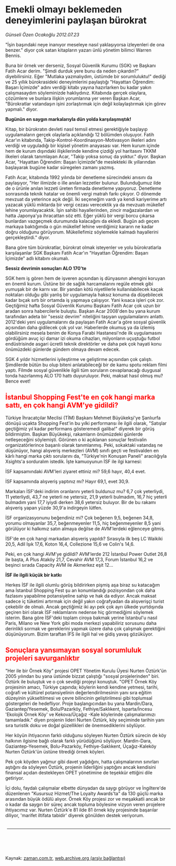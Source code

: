 # Emekli olmayı beklemeden  deneyimlerini paylaşan bürokrat

*Günseli Özen Ocakoğlu 2012.07.23*

<td class="columnist-detail">
<p>"İşin başındaki neye inanıyor meseleye nasıl yaklaşıyorsa izleyenleri de ona benzer." diyor çok satan kitapların yazarı ünlü yönetim bilimci Warren Bennis.</p>
<p>
<div id="haberMetinDiv">
<p>Buna bir örnek ver derseniz, Sosyal Güvenlik Kurumu (SGK) ve Başkanı Fatih Acar derim. "Şimdi durduk yere bunu da neden çıkardın?" diyebilirsiniz. Eğer "Mutlaka yazmalıydım, üstümde bir sorumluluktu!" dediği ve 25 yıllık bürokrasideki deneyimlerini paylaştığı "Hayattan Öğrendim: Başarı İçimizde" adını verdiği kitabı yayına hazırlarken bu kadar yakın çalışmasaydım söyleminizde haklıydınız. Kitabında gerçek olaylara, çözümlere ve bunlara ilişkin yorumlarına yer veren Başkan Acar, "Bürokratlar vatandaşın işini zorlaştırmak için değil kolaylaştırmak için görev yapmalı." diyor.
<p><b>Bugünün en saygın markalarıyla dün yolda karşılaşmıştık!</b>
<p>Kitap, bir bürokratın devleti nasıl temsil etmesi gerektiğiyle başlayıp uygulamaların gerçek olaylarla açıklandığı 12 bölümden oluşuyor. Fatih Acar'ın kitabında, Takip-Kontrol-Koordinasyon-Motivasyon ilkeleri adını verdiği ve uyguladığı bir kişisel yönetim anayasası var. Hem kurum içinde hem de kurum dışındaki ilişkilerinde kendine çizdiği yol haritasını TKKM ilkeleri olarak tanımlayan Acar, "Takip yoksa sonuç da yoktur." diyor. Başkan Acar, "Hayattan Öğrendim: Başarı İçimizde"de meslekteki ilk yıllarından başlayarak bugüne kadar süregelen zamanı yazmış.
<p> Fatih Acar, kitabında 1992 yılında bir denetleme sürecindeki anısını da paylaşıyor, "Her ilimizde o ille anılan lezzetler bulunur. Bulunduğumuz ilde de o ürünle anılan lezzeti üreten firmada denetleme yapıyoruz. Denetleme sonrasında teknik hatalar ve önemli vergi matrah farkı çıkıyor. O dönemde mevzuat da yeterince açık değil. İki seçeneğim vardı ya kendi kariyerime artı yazacak yüklü miktarda bir vergi cezası verecektik ya da mevzuatı mükellef lehine yorumlayacaktık. İşin sahibi hayallerinden, zincir mağazalardan ve hatta Japonya'ya ihracattan söz etti. Eğer yüklü bir vergi borcu çıkarsa bunlardan vazgeçmek durumunda kalacağını da ekledi. Bugün adı geçen markaya baktığımda o gün mükellef lehine verdiğimiz kararın ne kadar doğru olduğunu görüyorum. Mükellefimiz söylemekle kalmadı hayallerini gerçekleştirdi." diyor.
<p> Bana göre tüm bürokratlar, bürokrat olmak isteyenler ve yolu bürokratlarla karşılaşanlar SGK Başkanı Fatih Acar'ın "Hayattan Öğrendim: Başarı İçimizde" adlı kitabını okumalı.
<p><b>Sessiz devrimin sonuçları ALO 170'te
</b>
<p>SGK hem iş gören hem de işveren açısından iş dünyasının ahengini koruyan en önemli kurum. Üstüne bir de sağlık harcamalarını regüle etmek gibi yumuşak bir de karnı var. Bir yandan kötü niyetlilerle kullanılabilecek kaçak noktaları olduğu gibi yanlış bir uygulamayla haksız konuma da düşebilecek kadar bıçak sırtı bir ortamda iş yapmaya çalışıyor. Yani kısaca işleri çok zor. Geçtiğimiz hafta Sosyal Güvenlik Kurumu Başkanı Fatih Acar çok uzun bir aradan sonra habercilerle buluştu. Başkan Acar 2008'den bu yana kurum tarafından adeta bir "sessiz devrim" niteliğini taşıyan uygulamalarını anlattı. 2012'deki yeni uygulamalarını da paylaşan Fatih Acar'a göre sosyal güvenlik açısından daha gidilecek çok yol var. Haberlerde okumuş ya da izlemiş olabilirsiniz mesela benim de Konya Farabi Hastanesi'nde ilk uygulamasını gördüğüm avuç içi damar izi okuma cihazları, milyonların uçuştuğu futbol endüstrisinde asgari ücretli teknik direktörler ve daha pek çok hayati konu önümüzdeki günlerde gündem olmaya devam edecek.
<p> SGK 4 yıldır hizmetlerini iyileştirme ve geliştirme açısından çok çalıştı. Şimdilerde bütün bu olup biteni anlatabileceği bir de kamu spotu reklam filmi yaptı. Filmde sosyal güvenlikle ilgili tüm soruların cevaplanacağı duygusal tonda hazırlanmış ALO 170 hattı duyuruluyor. Peki, maksat hasıl olmuş mu? Bence evet!
<h2><font color="#FF0000"><b>İstanbul Shopping Fest'te en çok hangi marka sattı, en çok hangi AVM'ye gidildi?</b>
</font></h2>
<p>Türkiye İhracatçılar Meclisi (TİM) Başkanı Mehmet Büyükekşi'ye Şanlıurfa dönüşü uçakta Shopping Fest'in bu yılki performansı ile ilgili olarak, "Satışlar geçtiğimiz yıl kadar performans gösteremedi galiba!" diyerek bir görüş bildirmiştim. Başkan Büyükekşi, rakamların önümüzdeki günlerde netleşeceğini söylemişti. Görünen o ki açıklanan sonuçlar festivalin organizatörlerince başarılı olarak tanımlanmış. Peki, sokaktaki vatandaş ne düşünüyor, hangi alışveriş merkezleri (AVM) sınıfı geçti ve festivalden en kârlı hangi marka çıktı sorularını da, "Türkiye'nin Konuşan Paneli" aracılığıyla Xsights'a sorduralım istedik. İşte kamuoyunun İSF ile ilgi karnesi:
<p>İSF kapsamındaki AVM'leri ziyaret ettiniz mi? 59,6 hayır, 40,4 evet.
<p>İSF kapsamında alışveriş yaptınız mı? Hayır 69,1, evet 30,9.
<p>Markaları İSF'deki indirim oranlarını yeterli buldunuz mu? 6,7 çok yeterliydi, 11 yeterliydi, 43,7 ne yeterli ne yetersiz, 21,9 yeterli bulmadım, 16,7 hiç yeterli bulmadım yani 17,7 iyiydi derken 38,6 yetersiz buluyor. Bir de bu rakamı alışveriş yapan yüzde 30,9'a indirgeyin lütfen.
<p>İSF organizasyonunu beğendiniz mi? Çok beğenen 9,5, beğenen 34,8, yorumu olmayanlar 35,7, beğenmeyenler 11,5, hiç beğenmeyenler 8,5 yani görülüyor ki halkımız satın almaya değilse de AVM'lerdeki eğlenceye gitmiş.
<p>İSF'de en çok hangi markadan alışveriş yapıldı? Sırasıyla ilk beş LC Waikiki 20,5, Adil Işık 17,6, Koton 16,4, Collezione 15,6 ve Colin's 14,6.
<p>Peki, en çok hangi AVM'ye gidildi? AVM'lerde 212 İstanbul Power Outlet 26,8 ile başta, A Plus Ataköy 21,7, Cevahir AVM 17,3, Forum İstanbul 16,2 ve beşinci sırada Capacity AVM ile Akmerkez eşit 12...
<p><b>İSF ile ilgili küçük bir katkı </b>
<p>Herkes İSF ile ilgili olumlu görüş bildirirken pişmiş aşa biraz su katacağım ama İstanbul Shopping Fest şu an konumlandığı pozisyondan çok daha fazlasını yapabilme potansiyeline sahip ve hak da ediyor. Ancak maksat sadece iç tüketimi artırmak için değil yakın coğrafyadan da alışverişçi turist çekebilir de olmalı. Ancak geçtiğimiz iki ayı pek çok ayrı ülkede yurtdışında geçiren biri olarak İSF reklamlarını nedense hiç görmediğimi söylemek isterim. Bana göre İSF'deki toplam ciroya bakmak yerine İstanbul'u nasıl Paris, Milano ve New York gibi moda merkezi yapabiliriz sorusunu daha derinlikli sormak ve gereklerini yapmak üzere daha çok çalışmak gerektiğini düşünüyorum. Bizim taraftan İFS ile ilgili hal ve gidiş yavaş gözüküyor. 
<p>
<h2><font color="#FF0000"><b>Sonuçlara yansımayan sosyal sorumluluk projeleri savurganlıktır</b>
</font></h2>
<p>"Her ile bir Örnek Köy" projesi OPET Yönetim Kurulu Üyesi Nurten Öztürk'ün 2005 yılından bu yana üstünde bizzat çalıştığı "sosyal projelerinden" biri. Öztürk ile buluştuk ve o çok sevdiği projeyi konuştuk. "OPET Örnek Köy projesinin amacı, Türkiye çapında; köylerin kendi kendine yetmesi, tarihi, coğrafi ve kültürel potansiyelinin değerlendirilmesinin yanı sıra eğitim düzeyinin yükseltilmesi ve çevre bilincinin geliştirilmesi gibi toplumsal göstergeleri de hedefliyor. Proje başlangıcından bu yana Mardin/Dara, Gaziantep/Yesemek, Bolu/Pazarköy, Fethiye/Saklıkent, Isparta/İncesu 'Ekolojik Örnek Köy' ve Kekova/Üçağız -Kale köylerinde çalışmalarımızı tamamladık." diyen projenin lideri Nurten Öztürk, köy seçiminde tarihin yanı sıra turistik doku ve doğal güzellikleri de önemsediklerini söylüyor.
<p> Her köyün ihtiyacının farklı olduğunu söyleyen Nurten Öztürk sürecin de köy halkının ilgisine bağlı olarak farklı yürüdüğünü söylüyor. Mardin-Dara, Gaziantep-Yesemek, Bolu-Pazarköy, Fethiye-Saklıkent, Üçağız-Kaleköy Nurten Öztürk'ün üstüne titrediği örnek köyleri.
<p> Pek çok köyden yağmur gibi davet yağdığını, hatta çalışmalarının sınırları aştığını da söyleyen Öztürk, projenin liderliğini yaptığını ancak kendisini finansal açıdan destekleyen OPET yönetimine de teşekkür ettiğini dile getiriyor.
<p> İçi dolu, faydalı çalışmalar elbette dünyadan da saygı görüyor ve İngiltere'de düzenlenen "Kusursuz Hizmet/The Loyalty Awards'ta" da 130 güçlü marka arasından büyük ödülü alıyor. Örnek Köy projesi zor ve meşakkatli ancak bir o kadar da saygın bir süreç ancak topluma böylesine vizyon veren projelere ihtiyacımız var. Nurten Öztürk'e 81 ilde 81 örnek köy projesinde başarılar diliyor, 'marifet iltifata tabidir' diyerek gönülden destek veriyorum.</p></p></p></p></p></p></p></p></p></p></p></p></p></p></p></p></p></p></p></p></p></p></div>
</p>

<div class="latest-news-main" style="font-size:11pt;width:510px;padding:5px;">
<hr color="#333333" size="1"/>

</div>

<p><br>
		 </br></p></td>

Kaynak: [zaman.com.tr](http://zaman.com.tr/yazar.do?yazino=1321826), [web.archive.org (arşiv bağlantısı)](http://web.archive.org/web/20120814152121/http://www.zaman.com.tr:80/yazar.do?yazino=1321826)

